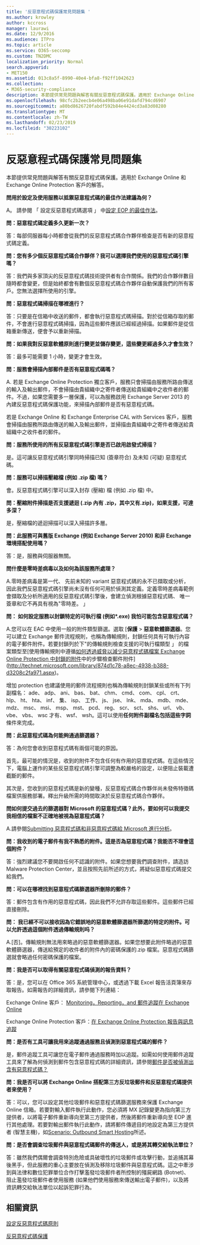 ```yaml
---
title: '反惡意程式碼保護常見問題集 '
ms.author: krowley
author: kccross
manager: laurawi
ms.date: 12/9/2016
ms.audience: ITPro
ms.topic: article
ms.service: O365-seccomp
ms.custom: TN2DMC
localization_priority: Normal
search.appverid:
- MET150
ms.assetid: 013c8a5f-8990-40e4-bfa8-f92ff1042623
ms.collection:
- M365-security-compliance
description: 本節提供常見問題與解答有關反惡意程式碼保護。適用於 Exchange Online 和 Exchange Online Protection 客戶的解答。
ms.openlocfilehash: 98cfc2b2eecb4e06a498ba06e91dafd794cd6907
ms.sourcegitcommit: a80bd8626720fabdf592b84e4424cd3a83d08280
ms.translationtype: MT
ms.contentlocale: zh-TW
ms.lasthandoff: 02/23/2019
ms.locfileid: "30223102"
---
```

# <a name="anti-malware-protection-faq"></a>反惡意程式碼保護常見問題集 

本節提供常見問題與解答有關反惡意程式碼保護。適用於 Exchange Online 和 Exchange Online Protection 客戶的解答。
  
 **問用於設定及使用服務以抵禦惡意程式碼的最佳作法建議為何？**
  
A。 請參閱 「 設定反惡意程式碼選項 」 中[設定 EOP 的最佳作法](eop/best-practices-for-configuring-eop.md)。
  
 **問：惡意程式碼定義多久更新一次？**
  
答：每部伺服器每小時都會從我們的反惡意程式碼合作夥伴檢查是否有新的惡意程式碼定義。
  
 **問：您有多少個反惡意程式碼合作夥伴？我可以選擇我們使用的惡意程式碼引擎嗎？**
  
答：我們與多家頂尖的反惡意程式碼技術提供者有合作關係。我們的合作夥伴數目隨時都會變更，但是始終都會有數個反惡意程式碼合作夥伴自動保護我們的所有客戶。您無法選擇所使用的引擎。
  
 **問：惡意程式碼掃描在哪裡進行？**
  
答：只要是在信箱中收送的郵件，都會執行惡意程式碼掃描。對於從信箱存取的郵件，不會進行惡意程式碼掃描，因為這些郵件應該已經經過掃描。如果郵件是從信箱重新傳送，便會予以重新掃描。
  
 **問：如果我對反惡意軟體原則進行變更並儲存變更，這些變更經過多久才會生效？**
  
答：最多可能需要 1 小時，變更才會生效。
  
 **問：服務會掃描內部郵件是否有惡意程式碼嗎？**
  
A. 若是 Exchange Online Protection 獨立客戶，服務只會掃描由服務所路由傳送的輸入及輸出郵件，不會掃描由貴組織中之寄件者傳送給貴組織中之收件者的郵件。不過，如果您需要多一層保護，可以為服務啟用 Exchange Server 2013 的內建反惡意程式碼保護功能，來掃描內部郵件是否有惡意程式碼。
  
若是 Exchange Online 和 Exchange Enterprise CAL with Services 客戶，服務會掃描由服務所路由傳送的輸入及輸出郵件，並掃描由貴組織中之寄件者傳送給貴組織中之收件者的郵件。 
  
 **問：服務所使用的所有反惡意程式碼引擎是否已啟用啟發式掃描？**
  
是。這可讓反惡意程式碼引擎同時掃描已知 (簽章符合) 及未知 (可疑) 惡意程式碼。
  
 **問：服務可以掃描壓縮檔 (例如 .zip 檔) 嗎？**
  
會。反惡意程式碼引擎可以深入封存 (壓縮) 檔 (例如 .zip 檔) 中。
  
 **問：壓縮附件掃描是否支援遞迴 (.zip 內有 .zip，其中又有.zip)，如果支援，可達多深？**
  
是，壓縮檔的遞迴掃描可以深入掃描許多層。
  
 **問：此服務可與舊版 Exchange (例如 Exchange Server 2010) 和非 Exchange 環境搭配使用嗎？**
  
答：是，服務與伺服器無關。
  
 **問什麼是零時差病毒以及如何為該服務所處理？**
  
A.零時差病毒是第一代、 先前未知的 variant 惡意程式碼的永不已擷取或分析，因此我們反惡意程式碼引擎尚未沒有任何可用於偵測其定義。定義零時差病毒範例會擷取及分析所適用的反惡意程式碼引擎後，會建立偵測根據惡意程式碼、 唯一簽章和它不再具有視為"零時差。 」
  
 **問： 如何設定服務以封鎖特定的可執行檔 (例如\*.exe) 我怕可能包含惡意程式碼？**
  
A.您可以在 EAC 中使用一般的附件類型篩選。選取 [**保護** \> **惡意軟體篩選器**。您可以建立 Exchange 郵件流程規則，也稱為傳輸規則，封鎖任何具有可執行內容的電子郵件附件。若要封鎖列於下"的傳輸規則檢查支援的可執行檔類型 」 的檔案類型至[使用傳輸規則中遵循[如何透過威脅以減少惡意程式碼檔案 Exchange Online Protection 中封鎖的附件](https://support.microsoft.com/kb/2959596)中的步驟檢查郵件附件](http://technet.microsoft.com/library/874d1c78-a8ec-4938-b388-d3208c2fa971.aspx)。
  
增加 protection 也建議使用的郵件流程規則也稱為傳輸規則封鎖某些或所有下列副檔名： ade、 adp、 ani、 bas、 bat、 chm、 cmd、 com、 cpl、 crt、 hlp、 ht、 hta、 inf、 集、 isp、 工作、 js、 jse、 lnk、 mda、 mdb、 mde、 mdz、 msc、 msi、 msp、 mst、 pcd、 reg、 scr、 sct、 shs、 url、 vb、 vbe、 vbs、 wsc 才有、 wsf、 wsh。這可以使用**任何附件副檔名包括這些字詞**條件來完成。 
  
 **問：此惡意程式碼為何能夠通過篩選器？**
  
答：為何您會收到惡意程式碼有兩個可能的原因。
  
首先，最可能的情況是，收到的附件不包含任何有作用的惡意程式碼。在這些情況下，電腦上運作的某些反惡意程式碼引擎可調整為較嚴格的設定，以便阻止裝載遭截斷的郵件。
  
其次是，您收到的惡意程式碼是新的變種，反惡意程式碼合作夥伴尚未發佈特徵碼檔案供服務部署。釋出升級所需的時間取決於反惡意程式碼合作夥伴。
  
 **問如何提交過去的篩選器對 Microsoft 的惡意程式碼？此外，要如何可以我提交我相信的檔案不正確地被視為惡意程式碼？**
  
A.請參閱[Submitting 惡意程式碼和非惡意程式碼給 Microsoft 進行分析](submitting-malware-and-non-malware-to-microsoft-for-analysis.md)。
  
 **問：我收到的電子郵件有我不熟悉的附件。這是否為惡意程式碼？我能否不理會這個附件？**
  
答：強烈建議您不要開啟任何不認識的附件。如果您想要我們調查附件，請造訪 Malware Protection Center，並且按照先前所述的方式，將疑似惡意程式碼提交給我們。
  
 **問：可以在哪裡找到惡意程式碼篩選器所刪除的郵件？**
  
答：郵件包含有作用的惡意程式碼，因此我們不允許存取這些郵件。這些郵件已經直接刪除。
  
 **問： 我已經不可以接收因為它錯誤地的惡意軟體篩選器所篩選的特定的附件。可以允許透過這個附件透過傳輸規則吗？**
  
A.[否]。傳輸規則無法用來略過的惡意軟體篩選器。如果您想要此附件略過的惡意軟體篩選器，傳送給預定的收件者的附件內的密碼保護的.zip 檔案。惡意程式碼篩選就會略過任何密碼保護的檔案。
  
 **問：我是否可以取得有關惡意程式碼偵測的報告資料？**
  
答：是，您可以在 Office 365 系統管理中心，或透過下載 Excel 報告活頁簿來存取報告。如需報告的詳細資訊，請參閱下列連結： 
  
Exchange Online 客戶： [Monitoring，Reporting，and 郵件追蹤在 Exchange Online](http://technet.microsoft.com/library/87bdeeae-bd80-4a3b-95c5-62fbaf97c2e8.aspx)
  
Exchange Online Protection 客戶：[在 Exchange Online Protection 報告與訊息追蹤](eop/reporting-and-message-trace-in-exchange-online-protection.md)
  
 **問：是否有工具可讓我用來追蹤通過服務且偵測到惡意程式碼的郵件？**
  
是，郵件追蹤工具可讓您在電子郵件通過服務時加以追蹤。如需如何使用郵件追蹤工具來了解為何偵測到郵件包含惡意程式碼的詳細資訊，請參閱[郵件是否被偵測出含有惡意程式碼？](http://technet.microsoft.com/library/aa49e3f9-a5b1-4410-aac2-ddbbf3f5bfb2.aspx#BKMB_Whywasamessagedetectedtocontainmalware)
  
 **問：我是否可以將 Exchange Online 搭配第三方反垃圾郵件和反惡意程式碼提供者來使用？**
  
答：可以，您可以設定其他垃圾郵件和惡意程式碼篩選服務來保護 Exchange Online 信箱。若要對輸入郵件執行此動作，您必須將 MX 記錄變更為指向第三方提供者，以將電子郵件重新導向至第三方提供者，然後將郵件重新導向至 EOP 進行其他處理。若要對輸出郵件執行此動作，請將郵件傳遞目的地設定為第三方提供者 (智慧主機)，如[Scenario: Outbound Smart Hosting](http://technet.microsoft.com/library/431b3f02-4efd-4bd3-94e7-eecd03f8ef5e.aspx)所述。
  
 **問：是否會調查垃圾郵件與惡意程式碼郵件的傳送人，或是將其轉交給執法單位？**
  
答：雖然我們偶爾會調查特別危險或具破壞性的垃圾郵件或攻擊行動，並追捕其幕後黑手，但此服務的重心主要放在偵測及移除垃圾郵件與惡意程式碼。這之中牽涉到與法律和數位犯罪單位合作打擊濫發垃圾郵件者所控制的殭屍網路 (Botnet)、阻止濫發垃圾郵件者使用服務 (如果他們使用服務來傳送輸出電子郵件)，以及將資訊轉交給執法單位以起訴犯罪行為。
  
## <a name="for-more-information"></a>相關資訊

[設定反惡意程式碼原則](configure-anti-malware-policies.md)
  
[反惡意程式碼保護](anti-malware-protection.md)
  

